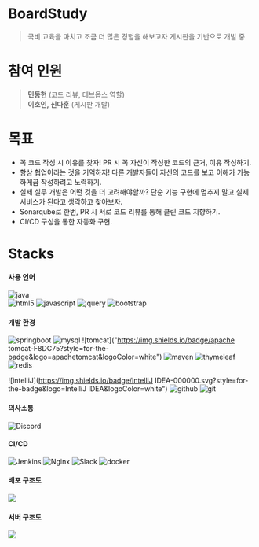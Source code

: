 # BoardStudy <!--[![Hits](https://hits.seeyoufarm.com/api/count/incr/badge.svg?url=https://github.com/boardStudy/BoardStudy%2Fgjbae1212%2Fhit-counter)](https://github.com/boardStudy/BoardStudy)-->
> 국비 교육을 마치고 조금 더 많은 경험을 해보고자 게시판을 기반으로 개발 중

# 참여 인원
> <strong>민동현</strong> (코드 리뷰, 데브옵스 역할)
> <br> <strong>이호인, 신다훈</strong> (게시판 개발)

# 목표
+ 꼭 코드 작성 시 이유를 찾자! PR 시 꼭 자신이 작성한 코드의 근거, 이유 작성하기.
+ 항상 협업이라는 것을 기억하자! 다른 개발자들이 자신의 코드를 보고 이해가 가능하게끔 작성하려고 노력하기.
+ 실제 실무 개발은 어떤 것을 더 고려해야할까? 단순 기능 구현에 멈추지 말고 실제 서비스가 된다고 생각하고 찾아보자.
+ Sonarqube로 한번, PR 시 서로 코드 리뷰를 통해 클린 코드 지향하기.
+ CI/CD 구성을 통한 자동화 구현.

# Stacks

#### 사용 언어
![java]("https://img.shields.io/badge/java-007396?style=for-the-badge&logo=java&logoColor=white")
<br>
![html5]("https://img.shields.io/badge/html5-E34F26?style=for-the-badge&logo=html5&logoColor=white") 
![javascript]("https://img.shields.io/badge/javascript-F7DF1E?style=for-the-badge&logo=javascript&logoColor=black")
![jquery]("https://img.shields.io/badge/jquery-0769AD?style=for-the-badge&logo=jquery&logoColor=white")
![bootstrap]("https://img.shields.io/badge/bootstrap-7952B3?style=for-the-badge&logo=bootstrap&logoColor=white")

#### 개발 환경
![springboot]("https://img.shields.io/badge/springboot-6DB33F?style=for-the-badge&logo=springboot&logoColor=white")
![mysql]("https://img.shields.io/badge/mysql-4479A1?style=for-the-badge&logo=mysql&logoColor=white")
![tomcat]("https://img.shields.io/badge/apache tomcat-F8DC75?style=for-the-badge&logo=apachetomcat&logoColor=white")
![maven]("https://img.shields.io/badge/maven-C71A36?style=for-the-badge&logo=apachemaven&logoColor=white")
![thymeleaf]("https://img.shields.io/badge/thymeleaf-005F0F.svg?style=for-the-badge&logo=thymeleaf&logoColor=white")
![redis](https://img.shields.io/badge/redis-DC382D.svg?style=for-the-badge&logo=redis&logoColor=white")

![intelliJ](https://img.shields.io/badge/IntelliJ IDEA-000000.svg?style=for-the-badge&logo=IntelliJ IDEA&logoColor=white")
![github](https://img.shields.io/badge/github-%23121011.svg?style=for-the-badge&logo=github&logoColor=white")
![git](https://img.shields.io/badge/git-%23F05033.svg?style=for-the-badge&logo=git&logoColor=white")

#### 의사소통
![Discord](https://img.shields.io/badge/DISCORD-%237289DA.svg?style=for-the-badge&logo=discord&logoColor=white)

#### CI/CD
![Jenkins](https://img.shields.io/badge/jenkins-%232C5263.svg?style=for-the-badge&logo=jenkins&logoColor=white)
![Nginx](https://img.shields.io/badge/nginx-%23009639.svg?style=for-the-badge&logo=nginx&logoColor=white)
![Slack](https://img.shields.io/badge/Slack-4A154B?style=for-the-badge&logo=slack&logoColor=white)
![docker](https://img.shields.io/badge/docker-2496ED.svg?style=for-the-badge&logo=docker&logoColor=white")

#### 배포 구조도
![](https://cdn.discordapp.com/attachments/840489771046273055/970598068175110164/distribute.png)

#### 서버 구조도
![](https://cdn.discordapp.com/attachments/840489771046273055/970598068540022795/server.png)




